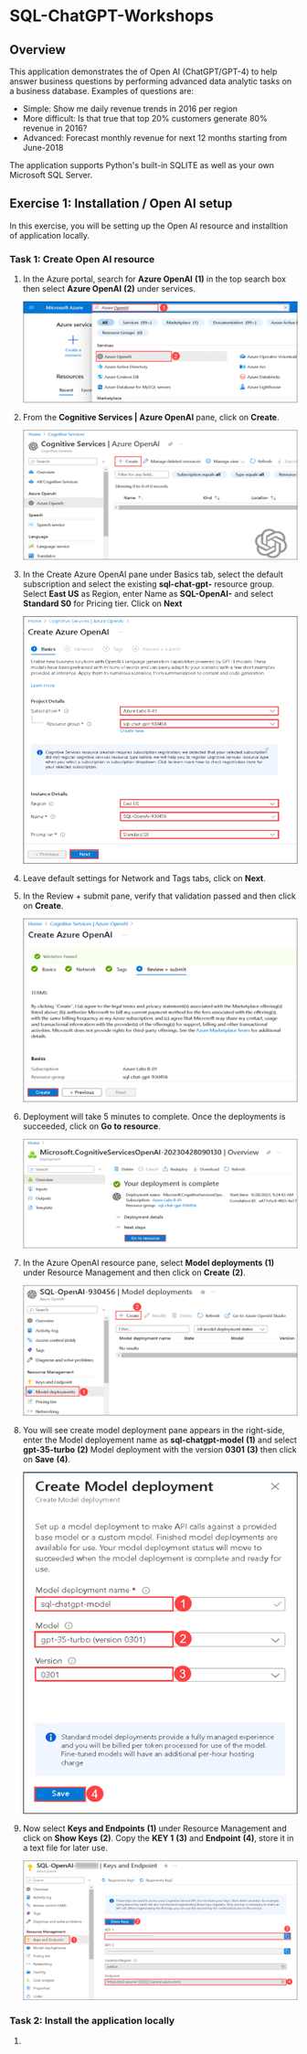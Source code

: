 # SQL-ChatGPT-Workshops

## Overview

This application demonstrates the of Open AI (ChatGPT/GPT-4) to help answer business questions by performing advanced data analytic tasks on a business database. Examples of questions are:

 * Simple: Show me daily revenue trends in 2016 per region
 * More difficult: Is that true that top 20% customers generate 80% revenue in 2016?
 * Advanced: Forecast monthly revenue for next 12 months starting from June-2018

The application supports Python's built-in SQLITE as well as your own Microsoft SQL Server.

## Exercise 1: Installation / Open AI setup

In this exercise, you will be setting up the Open AI resource and installtion of application locally.

### Task 1: Create Open AI resource

1. In the Azure portal, search for **Azure OpenAI** **(1)** in the top search box then select **Azure OpenAI** **(2)** under services.

   ![](images/search-openai.png "Azure OpenAI")
   
1. From the **Cognitive Services | Azure OpenAI** pane, click on **Create**.

   ![](images/select-openai.png "Azure OpenAI")
   
1. In the Create Azure OpenAI pane under Basics tab, select the default subscription and select the existing **sql-chat-gpt-<inject key="DeploymentID/Suffix" enableCopy="false"/>** resource group. Select **East US** as Region, enter Name as **SQL-OpenAI-<inject key="DeploymentID/Suffix" enableCopy="false"/>** and select **Standard S0** for Pricing tier. Click on **Next**

   ![](images/create-openai-basics.png "Azure OpenAI")
   
1. Leave default settings for Network and Tags tabs, click on **Next**.

1. In the Review + submit pane, verify that validation passed and then click on **Create**.

   ![](images/create-openai-validate.png "Azure OpenAI")
   
1. Deployment will take 5 minutes to complete. Once the deployments is succeeded, click on **Go to resource**.

   ![](images/gotoresource.png "Azure OpenAI")
   
1. In the Azure OpenAI resource pane, select **Model deployments** **(1)** under Resource Management and then click on **Create** **(2)**.

   ![](images/openai-model-deployment.png "Azure OpenAI")
   
1. You will see create model deployment pane appears in the right-side, enter the Model deployement name as **sql-chatgpt-model** **(1)** and select **gpt-35-turbo** **(2)** Model deployment with the version **0301** **(3)** then click on **Save** **(4)**.

   ![](images/openai-create-model.png "Azure OpenAI")
   
1. Now select **Keys and Endpoints** **(1)** under Resource Management and click on **Show Keys** **(2)**. Copy the **KEY 1** **(3)** and **Endpoint** **(4)**, store it in a text file for later use.

   ![](images/openai-keys-ep.png "Azure OpenAI")
   
### Task 2: Install the application locally

1. 
